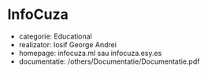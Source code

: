 # InfoCuza
- categorie: Educational
- realizator: Iosif George Andrei
- homepage: infocuza.ml sau infocuza.esy.es
- documentatie: /others/Documentatie/Documentatie.pdf